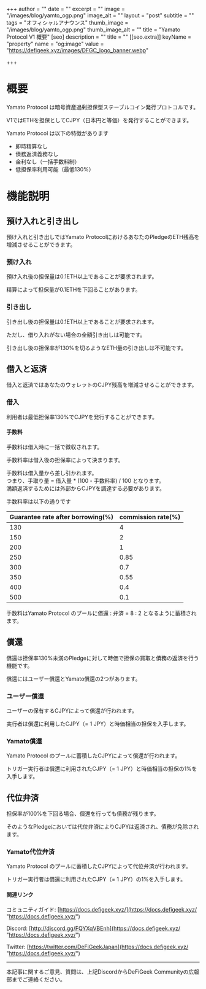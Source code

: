 +++
author = ""
date = ""
excerpt = ""
image = "/images/blog/yamto_ogp.png"
image_alt = ""
layout = "post"
subtitle = ""
tags = "オフィシャルアナウンス"
thumb_image = "/images/blog/yamto_ogp.png"
thumb_image_alt = ""
title = "Yamato Protocol V1 概要"
[seo]
description = ""
title = ""
[[seo.extra]]
keyName = "property"
name = "og:image"
value = "https://defigeek.xyz/images/DFGC_logo_banner.webp"

+++
# 概要

Yamato Protocol は暗号資産過剰担保型ステーブルコイン発行プロトコルです。

V1ではETHを担保としてCJPY（日本円と等価）を発行することができます。

Yamato Protocol は以下の特徴があります

* 即時精算なし
* 債務返済義務なし
* 金利なし（一括手数料制）
* 低担保率利用可能（最低130%）

# 機能説明

## 預け入れと引き出し

預け入れと引き出しではYamato ProtocolにおけるあなたのPledgeのETH残高を増減させることができます。

### 預け入れ

預け入れ後の担保量は0.1ETH以上であることが要求されます。

精算によって担保量が0.1ETHを下回ることがあります。

### 引き出し

引き出し後の担保量は0.1ETH以上であることが要求されます。

ただし、借り入れがない場合の全額引き出しは可能です。

引き出し後の担保率が130%を切るようなETH量の引き出しは不可能です。

## 借入と返済

借入と返済ではあなたのウォレットのCJPY残高を増減させることができます。

### 借入

利用者は最低担保率130%でCJPYを発行することができます。

#### 手数料

手数料は借入時に一括で徴収されます。

手数料率は借入後の担保率によって決まります。

手数料は借入量から差し引かれます。  
つまり、手取り量 = 借入量 * (100 - 手数料率) / 100 となります。  
満額返済するためには外部からCJPYを調達する必要があります。

手数料率は以下の通りです

| Guarantee rate after borrowing(%) | commission rate(%) |
| --- | --- |
| 130 | 4 |
| 150 | 2 |
| 200 | 1 |
| 250 | 0.85 |
| 300 | 0.7 |
| 350 | 0.55 |
| 400 | 0.4 |
| 500 | 0.1 |

手数料はYamato Protocol のプールに償還 : 弁済 = 8 : 2 となるように蓄積されます。

## 償還

償還は担保率130%未満のPledgeに対して時価で担保の買取と債務の返済を行う機能です。

償還にはユーザー償還とYamato償還の2つがあります。

### ユーザー償還

ユーザーの保有するCJPYによって償還が行われます。

実行者は償還に利用したCJPY（= 1 JPY）と時価相当の担保を入手します。

### Yamato償還

Yamato Protocol のプールに蓄積したCJPYによって償還が行われます。

トリガー実行者は償還に利用されたCJPY（= 1 JPY）と時価相当の担保の1%を入手します。

## 代位弁済

担保率が100%を下回る場合、償還を行っても債務が残ります。

そのようなPledgeにおいては代位弁済によりCJPYは返済され、債務が免除されます。

### Yamato代位弁済

Yamato Protocol のプールに蓄積したCJPYによって代位弁済が行われます。

トリガー実行者は償還に利用されたCJPY（= 1 JPY）の1%を入手します。

#### 関連リンク

コミュニティガイド: [https://docs.defigeek.xyz/](https://docs.defigeek.xyz/ "https://docs.defigeek.xyz/")

Discord: [http://discord.gg/FQYXqVBEnh](https://docs.defigeek.xyz/ "https://docs.defigeek.xyz/")

Twitter: [https://twitter.com/DeFiGeekJapan](https://docs.defigeek.xyz/ "https://docs.defigeek.xyz/")

***

本記事に関するご意見、質問は、上記DiscordからDeFiGeek Communityの広報部までご連絡ください。